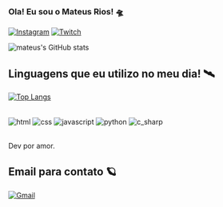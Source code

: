 
### Ola! Eu sou o Mateus Rios! 🛸

[![Instagram](https://img.shields.io/badge/Instagram-E4405F?style=for-the-badge&logo=instagram&logoColor=white)](https://www.instagram.com/m4tt_xx/) [![Twitch](https://img.shields.io/badge/Twitch-9146FF?style=for-the-badge&logo=twitch&logoColor=white)](https://www.twitch.tv/lastyzinhu)

![mateus's GitHub stats](https://github-readme-stats.vercel.app/api?username=l4styy&show_icons=true&theme=dracula)

## Linguagens que eu utilizo no meu dia! 🛰️

[![Top Langs](https://github-readme-stats.vercel.app/api/top-langs/?username=l4styy&hide_progress=true)](https://github.com/anuraghazra/github-readme-stats)

<div style="display: inline_block"><br/>
 <img align="center" alt="html" src="https://img.shields.io/badge/HTML-239120?style=for-the-badge&logo=html5&logoColor=white">
 <img align="center" alt="css" src="https://img.shields.io/badge/CSS-239120?&style=for-the-badge&logo=css3&logoColor=white">
 <img align="center" alt="javascript" src="https://img.shields.io/badge/JavaScript-323330?style=for-the-badge&logo=javascript&logoColor=F7DF1E">
 <img align="center" alt="python" src="https://img.shields.io/badge/Python-14354C?style=for-the-badge&logo=python&logoColor=white">
 <img align="center" alt="c_sharp" src="https://img.shields.io/badge/C%23-239120?style=for-the-badge&logo=c-sharp&logoColor=white">
<div><br/>

Dev por amor.

## Email para contato 🪐
[![Gmail](https://img.shields.io/badge/Gmail-D14836?style=for-the-badge&logo=gmail&logoColor=white)](https://mail.google.com/mail/u/1/#inbox)
